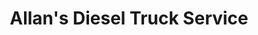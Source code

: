 ---
title: "Allan's Diesel Truck Service"
url: /pecos/allans-diesel-truck-service/
shop: car repair
---